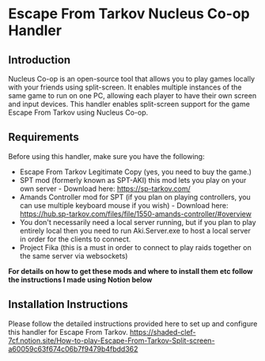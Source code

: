 # Escape From Tarkov Nucleus Co-op Handler

## Introduction
Nucleus Co-op is an open-source tool that allows you to play games locally with your friends using split-screen. It enables multiple instances of the same game to run on one PC, allowing each player to have their own screen and input devices. This handler enables split-screen support for the game Escape From Tarkov using Nucleus Co-op.

## Requirements
Before using this handler, make sure you have the following:
- Escape From Tarkov Legitimate Copy (yes, you need to buy the game.)
- SPT mod (formerly known as SPT-AKI) this mod lets you play on your own server - Download here: https://sp-tarkov.com/
- Amands Controller mod for SPT (if you plan on playing controllers, you can use multiple keyboard mouse if you wish) - Download here: https://hub.sp-tarkov.com/files/file/1550-amands-controller/#overview
- You don't necessarily need a local server running, but if you plan to play entirely local then you need to run Aki.Server.exe to host a local server in order for the clients to connect.
- Project Fika (this is a must in order to connect to play raids together on the same server via websockets)

**For details on how to get these mods and where to install them etc follow the instructions I made using Notion below**

## Installation Instructions
Please follow the detailed instructions provided here to set up and configure this handler for Escape From Tarkov.
https://shaded-clef-7cf.notion.site/How-to-play-Escape-From-Tarkov-Split-screen-a60059c63f674c06b7f9479b4fbdd362
